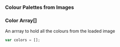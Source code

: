 ### Colour Palettes from Images

### Color Array[]
An arrray to hold all the colours from the loaded image
```javascript
var colors = [];
```

